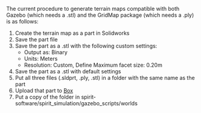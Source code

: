 The current procedure to generate terrain maps compatible with both Gazebo (which needs a .stl) and the GridMap package (which needs a .ply) is as follows:

1. Create the terrain map as a part in Solidworks
2. Save the part file
3. Save the part as a .stl with the following custom settings:
   - Output as: Binary
   - Units: Meters
   - Resolution: Custom, Define Maximum facet size: 0.20m
4. Save the part as a .stl with default settings
5. Put all three files (.sldprt, .ply, .stl) in a folder with the same name as the part
6. Upload that part to [Box](https://cmu.app.box.com/folder/140471289581)
7. Put a copy of the folder in spirit-software/spirit_simulation/gazebo_scripts/worlds